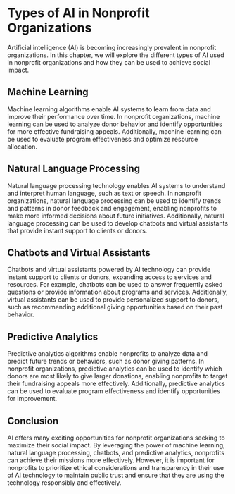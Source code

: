 Types of AI in Nonprofit Organizations
==============================================================================================

Artificial intelligence (AI) is becoming increasingly prevalent in nonprofit organizations. In this chapter, we will explore the different types of AI used in nonprofit organizations and how they can be used to achieve social impact.

Machine Learning
----------------

Machine learning algorithms enable AI systems to learn from data and improve their performance over time. In nonprofit organizations, machine learning can be used to analyze donor behavior and identify opportunities for more effective fundraising appeals. Additionally, machine learning can be used to evaluate program effectiveness and optimize resource allocation.

Natural Language Processing
---------------------------

Natural language processing technology enables AI systems to understand and interpret human language, such as text or speech. In nonprofit organizations, natural language processing can be used to identify trends and patterns in donor feedback and engagement, enabling nonprofits to make more informed decisions about future initiatives. Additionally, natural language processing can be used to develop chatbots and virtual assistants that provide instant support to clients or donors.

Chatbots and Virtual Assistants
-------------------------------

Chatbots and virtual assistants powered by AI technology can provide instant support to clients or donors, expanding access to services and resources. For example, chatbots can be used to answer frequently asked questions or provide information about programs and services. Additionally, virtual assistants can be used to provide personalized support to donors, such as recommending additional giving opportunities based on their past behavior.

Predictive Analytics
--------------------

Predictive analytics algorithms enable nonprofits to analyze data and predict future trends or behaviors, such as donor giving patterns. In nonprofit organizations, predictive analytics can be used to identify which donors are most likely to give larger donations, enabling nonprofits to target their fundraising appeals more effectively. Additionally, predictive analytics can be used to evaluate program effectiveness and identify opportunities for improvement.

Conclusion
----------

AI offers many exciting opportunities for nonprofit organizations seeking to maximize their social impact. By leveraging the power of machine learning, natural language processing, chatbots, and predictive analytics, nonprofits can achieve their missions more effectively. However, it is important for nonprofits to prioritize ethical considerations and transparency in their use of AI technology to maintain public trust and ensure that they are using the technology responsibly and effectively.
